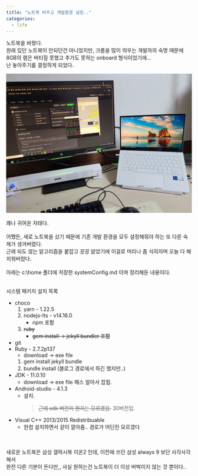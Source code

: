 ```yaml
---
title: "노트북 바꾸고 개발환경 설정.."
categories:
  - life
---
```


노트북을 바꿨다. <br>
원래 있던 노트북이 안되던건 아니었지만, 크롬을 많이 띄우는 개발자의 숙명 때문에 <br>
8GB의 램은 버티질 못했고 추가도 못하는 onboard 형식이었기에...<br>
난 놓아주기를 결정하게 되었다.

[![](/assets/imgs/2021-03-29-new_laptop.jpg)]()

꽤나 귀여운 자태다.<br><br>
어쨌든, 새로 노트북을 샀기 때문에 기존 개발 환경을 모두 설정해줘야 하는 또 다른 숙제가 생겨버렸다.<br>
근래 되도 않는 알고리즘을 붙잡고 끙끙 앓았기에 이걸로 머리나 좀 식히자며 오늘 다 해치워버렸다.<br><br>
아래는 c:\home 폴더에 저장한 systemConfig.md 이며 정리해둔 내용이다.<br><br>

시스템 패키지 설치 목록
* choco
    1. yarn - 1.22.5
    2. nodejs-lts - v14.16.0
        * npm 포함
    3. ~~ruby~~
        * ~~gem install -> jekyll bundler 포함~~
* git
* Ruby - 2.7.2p137
    * download -> exe file
    1. gem install jekyll bundle
    2. bundle install (블로그 경로에서 하긴 했지만..)
* JDK - 11.0.10
    * download -> exe file 패스 알아서 잡힘.
* Android-studio - 4.1.3
    * 설치.
        > ~~근데 sdk 버전이 뭔지는 모르겠음.~~  30버전임.
* Visual C++ 2013/2015 Redistribuable
    * 한컴 설치하면서 같이 깔아줌.. 경로가 어딘진 모르겠다

<br><br>
새로운 노트북은 삼성 갤럭시북 이온2 인데, 이전에 쓰던 삼성 always 9 보단 사각사각해서<br>
완전 다른 기분이 든다만,, 사실 원하는건 노트북이 더 이상 버벅이지 않는 것 뿐이다..